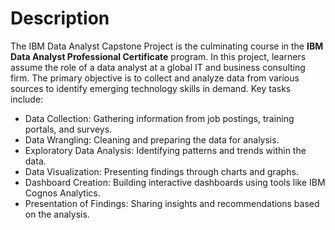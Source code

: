 # Description
The IBM Data Analyst Capstone Project is the culminating course in the **IBM Data Analyst Professional Certificate** program. In this project, learners assume the role of a data analyst at a global IT and business consulting firm. The primary objective is to collect and analyze data from various sources to identify emerging technology skills in demand. Key tasks include:

- Data Collection: Gathering information from job postings, training portals, and surveys.
- Data Wrangling: Cleaning and preparing the data for analysis.
- Exploratory Data Analysis: Identifying patterns and trends within the data.
- Data Visualization: Presenting findings through charts and graphs.
- Dashboard Creation: Building interactive dashboards using tools like IBM Cognos Analytics.
- Presentation of Findings: Sharing insights and recommendations based on the analysis.

